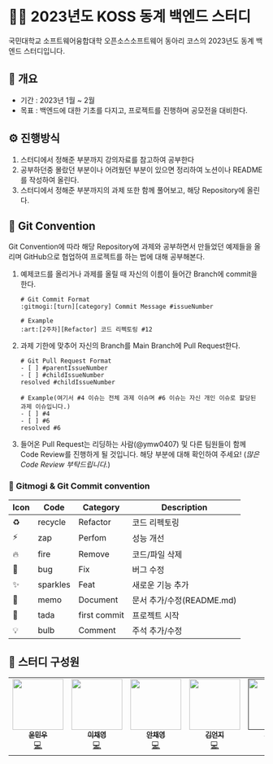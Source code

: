 # 👨‍💻 2023년도 KOSS 동계 백엔드 스터디
국민대학교 소프트웨어융합대학 오픈소스소프트웨어 동아리 코스의 2023년도 동계 백엔드 스터디입니다.

## 📝 개요
- 기간 : 2023년 1월 ~ 2월
- 목표 : 백엔드에 대한 기초를 다지고, 프로젝트를 진행하며 공모전을 대비한다.

## ⚙️ 진행방식
1. 스터디에서 정해준 부분까지 강의자료를 참고하여 공부한다
2. 공부하던중 몰랐던 부분이나 어려웠던 부분이 있으면 정리하여 노션이나 README를 작성하여 올린다.
3. 스터디에서 정해준 부분까지의 과제 또한 함께 풀어보고, 해당 Repository에 올린다.

## 🔧 Git Convention
Git Convention에 따라 해당 Repository에 과제와 공부하면서 만들었던 예제들을 올리며 GitHub으로 협업하여 프로젝트를 하는 법에 대해 공부해본다.

1. 예제코드를 올리거나 과제를 올릴 때 자신의 이름이 들어간 Branch에 commit을 한다.
    ```
    # Git Commit Format
    :gitmogi:[turn][category] Commit Message #issueNumber

    # Example
   :art:[2주차][Refactor] 코드 리펙토링 #12 
    ```
2. 과제 기한에 맞추어 자신의 Branch를 Main Branch에 Pull Request한다.
    ```
    # Git Pull Request Format
    - [ ] #parentIssueNumber
    - [ ] #childIssueNumber
    resolved #childIssueNumber

    # Example(여기서 #4 이슈는 전체 과제 이슈며 #6 이슈는 자신 개인 이슈로 할당된 과제 이슈입니다.)
    - [ ] #4
    - [ ] #6
    resolved #6
    ```
3. 들어온 Pull Request는 리딩하는 사람(@ymw0407) 및 다른 팀원들이 함께 Code Review를 진행하게 될 것입니다. 해당 부분에 대해 확인하여 주세요! (_많은 Code Review 부탁드립니다._)

### 🤝 Gitmogi & Git Commit convention
| Icon | Code | Category | Description | 
| ------------- | ------------- | ------------- | ------------- |
| ♻️ | recycle | Refactor | 코드 리펙토링 |
| ⚡️ | zap | Perfom | 성능 개선 |
| 🔥 | fire | Remove | 코드/파일 삭제 |
| 🐛 | bug | Fix | 버그 수정 |
| ✨ | sparkles | Feat | 새로운 기능 추가 |
| 📝 | memo | Document | 문서 추가/수정(README.md) |
| 🎉 | tada | first commit | 프로젝트 시작 |
| 💡 | 	bulb | Comment | 주석 추가/수정 |

## 🚀 스터디 구성원

<table>
    <tr>
        <td align="center"><a href="https://github.com/ymw0407"><img src="https://avatars.githubusercontent.com/u/77202633?v=4" width="100px;" alt=""/><br /><sub><b>윤민우</b></sub></a><br /><a href="https://github.com/ymw0407" title="Code">💻</a></td>
        <td align="center"><a href="https://github.com/hummingbbird"><img src="https://avatars.githubusercontent.com/u/84303489?v=4" width="100px;" alt=""/><br /><sub><b>이채영</b></sub></a><br /><a href="https://github.com/hummingbbird" title="Code">💻</a></td>
        <td align="center"><a href="https://github.com/ancy0"><img src="https://avatars.githubusercontent.com/u/84322890?v=4" width="100px;" alt=""/><br /><sub><b>안채영</b></sub></a><br /><a href="https://github.com/ancy0" title="Code">💻</a></td>
        <td align="center"><a href="https://github.com/Eonji-sw"><img src="https://avatars.githubusercontent.com/u/85453429?v=4" width="100px;" alt=""/><br /><sub><b>김언지</b></sub></a><br /><a href="https://github.com/Eonji-sw" title="Code">💻</a></td>
        <td align="center"><a href=""><img src="https://avatars.githubusercontent.com/u/84322890?v=4" width="100px;" alt=""/><br /><sub><b>김규리</b></sub></a><br /><a href="" title="Code">💻</a></td>
        <td align="center"><a href="https://github.com/wjdtnghks123"><img src="https://avatars.githubusercontent.com/u/54920289?v=4" width="100px;" alt=""/><br /><sub><b>정수환</b></sub></a><br /><a href="https://github.com/wjdtnghks123" title="Code">💻</a></td>
    </tr>
</table>
